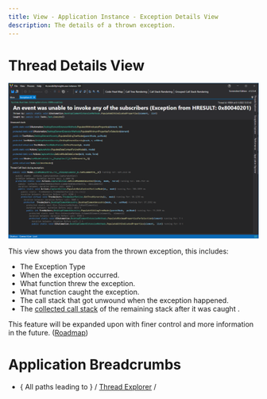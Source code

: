 ```yaml
---
title: View - Application Instance - Exception Details View
description: The details of a thrown exception.
---
```

# Thread Details View
![assets/img/ApplicationInstanceWindow/AppInstanceExceptionDetails.png](../../../assets/img/ApplicationInstanceWindow/AppInstanceExceptionDetails.png)


This view shows you data from the thrown exception, this includes:
- The Exception Type
- When the exception occurred.
- What function threw the exception.
- What function caught the exception.
- The call stack that got unwound when the exception happened.
- The [collected call stack](../../features/RealtimeDataCollection.md#callstack) of the remaining stack after it was caught .


This feature will be expanded upon with finer control and more information in the future. ([Roadmap](../../Roadmap/ImprovingExceptions.md))

# Application Breadcrumbs
- { All paths leading to } /  [Thread Explorer](ExceptionExplorer.md) / 